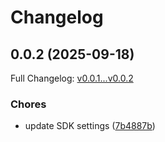 # Changelog

## 0.0.2 (2025-09-18)

Full Changelog: [v0.0.1...v0.0.2](https://github.com/landing-ai/ade-typescript/compare/v0.0.1...v0.0.2)

### Chores

* update SDK settings ([7b4887b](https://github.com/landing-ai/ade-typescript/commit/7b4887bc632a817674ce4e94733105b30677b59f))

